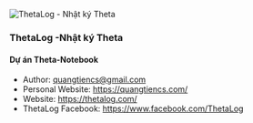 ![ThetaLog - Nhật ký Theta](https://raw.githubusercontent.com/quangtiencs/theta-notebook/master/about/banner.png)

### ThetaLog -Nhật ký Theta
#### Dự án Theta-Notebook


* Author: quangtiencs@gmail.com
* Personal Website: https://quangtiencs.com/
* Website: https://thetalog.com/
* ThetaLog Facebook: https://www.facebook.com/ThetaLog
